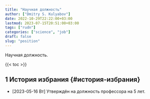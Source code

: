 ```yaml
---
title: "Научная должность"
author: ["Dmitry S. Kulyabov"]
date: 2022-10-29T22:22:00+03:00
lastmod: 2023-07-15T20:51:00+03:00
tags: ["rudn"]
categories: ["science", "job"]
draft: false
slug: "position"
---
```


Научная должность.

<!--more-->

{{< toc >}}


## <span class="section-num">1</span> История избрания {#история-избрания}

-   <span class="timestamp-wrapper"><span class="timestamp">[2023-05-16 Вт] </span></span> Утверждён на должность профессора на 5 лет.
